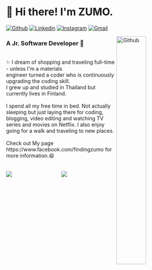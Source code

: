 # 👋 Hi there!  I'm ZUMO. 

[![Github](https://img.shields.io/badge/-Github-000?style=flat&logo=Github&logoColor=white)](https://github.com/phornphatch)
[![Linkedin](https://img.shields.io/badge/-LinkedIn-blue?style=flat&logo=Linkedin&logoColor=white)](https://www.linkedin.com/in/phornphatch)
[![Instagram](https://img.shields.io/badge/-Instagram-c13584?style=flat&labelColor=c13584&logo=instagram&logoColor=white)](https://www.instagram.com/findingzumo/)
[![Gmail](https://img.shields.io/badge/-Gmail-c14438?style=flat&logo=Gmail&logoColor=white)](mailto:phornphatch@gmail.com)


<img width="40%" align="right" alt="Github" src="https://github.com/phornphatch/phornphatch/blob/main/assets/profile.jpeg" />

<h3>A Jr. Software Developer 🚀</h3>
 <br>
✨ I dream of shopping and traveling full-time - unless I'm a materials 
<br>engineer turned a coder who is continuously upgrading the coding skill. 
<br>I grew up and studied in Thailand but currently lives in Finland. 
<br><br>
I spend all my free time in bed. Not actually sleeping but just laying there for coding, blogging, video editing and watching TV series and movies on Netflix. I also enjoy going for a walk and traveling to new places.
<br><br>
Check out My page https://www.facebook.com/findingzumo for more information.😆
<br><br><br>

<div align="center">
  <img src='https://github-readme-stats.vercel.app/api?username=phornphatch&count_private=true&show_icons=true&theme=dracula&line_height=40'  align="left" />
<img src='https://github-readme-stats.vercel.app/api/top-langs/?username=phornphatch&theme=tokyonight&hide_langs_below=4&text_color=fff&title_color=ff6e96' />
</div>
